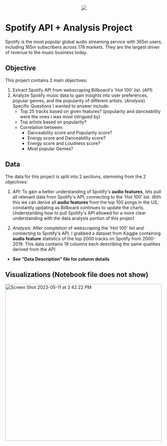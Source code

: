 <div align="center">
<img src= https://upload.wikimedia.org/wikipedia/commons/2/26/Spotify_logo_with_text.svg>
</div>

# Spotify API + Analysis Project
Spotify is the most popular global audio streaming service with 365m users, including 165m subscribers across 178 markets. They are the largest driver of revenue to the music business today.

## Objective 
This project contains 2 main objectives: 
1) Extract Spotify API from webscraping Billboard's 'Hot 100' list. (*API*)  
2) Analyze Spotify music data to gain insights into user preferences, popular genres, and the popularity of different artists. (*Analysis*)
Specific Questions I wanted to answer include: 
    - Top 25 tracks based on given features? (popularity and danceability were the ones I was most intrigued by)
    - Top artists based on popularity?
    - Correlation between:
        - Danceability score and Popularity score?
        - Energy score and Danceability score?
        - Energy score and Loudness score?
        - Most popular Genres?

## Data 
The data for this project is split into 2 sections, stemming from the 2 objectives:
1) *API*: To gain a better understanding of Spotify's **audio features**, lets pull all relevant data from Spotify's API, connecting to the 'Hot 100' list. With this we can derive all **audio features** from the top 100 songs in the US, constantly updating as Billboard continues to update the charts. Understanding how to pull Spotify's API allowed for a more clear understanding with the data analysis portion of this project   

2) *Analysis*: After completion of webscraping the 'Hot 100' list and connecting to Spotify's API, I grabbed a dataset from Kaggle containing **audio feature** statistics of the top 2000 tracks on Spotify from 2000-2019. This data contains 18 columns each describing the same qualities derived from the *API*. 

- **See "Data Description" file for column details** 

## Visualizations (Notebook file does not show) 

<img width="500" alt="Screen Shot 2023-05-11 at 3 42 22 PM" src="https://github.com/zainmirza24/Spotify-API-Analysis/assets/94576481/3ce8920d-55b8-49d2-91e1-225b0daaeb9d">

        





